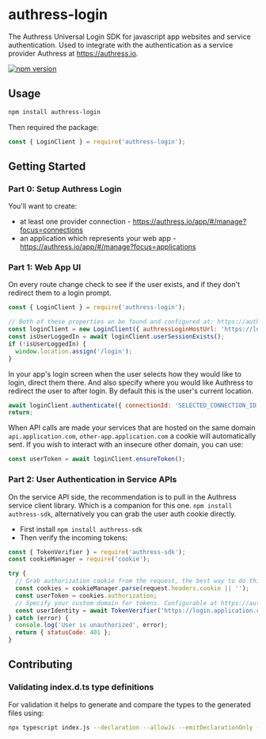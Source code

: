 # authress-login
The Authress Universal Login SDK for javascript app websites and service authentication. Used to integrate with the authentication as a service provider Authress at https://authress.io.


[![npm version](https://badge.fury.io/js/authress-login.svg)](https://badge.fury.io/js/authress-login)


## Usage

```sh
npm install authress-login
```

Then required the package:
```js
const { LoginClient } = require('authress-login');
```

## Getting Started

### Part 0: Setup Authress Login
You'll want to create:
* at least one provider connection - https://authress.io/app/#/manage?focus=connections
* an application which represents your web app - https://authress.io/app/#/manage?focus=applications

### Part 1: Web App UI

On every route change check to see if the user exists, and if they don't redirect them to a login prompt.
```js
const { LoginClient } = require('authress-login');

// Both of these properties an be found and configured at: https://authress.io/app/#/manage?focus=applications
const loginClient = new LoginClient({ authressLoginHostUrl: 'https://login.application.com', applicationId: 'YOUR_APPLICATION_ID' });
const isUserLoggedIn = await loginClient.userSessionExists();
if (!isUserLoggedIn) {
  window.location.assign('/login');
}
```
In your app's login screen when the user selects how they would like to login, direct them there. And also specify where you would like Authress to redirect the user to after login. By default this is the user's current location.
```js
await loginClient.authenticate({ connectionId: 'SELECTED_CONNECTION_ID', redirectUrl: window.location.href });
return;
```

When API calls are made your services that are hosted on the same domain `api.application.com`, `other-app.application.com` a cookie will automatically sent. If you wish to interact with an insecure other domain, you can use:
```js
const userToken = await loginClient.ensureToken();
```

### Part 2: User Authentication in Service APIs

On the service API side, the recommendation is to pull in the Authress service client library. Which is a companion for this one. `npm install authress-sdk`, alternatively you can grab the user auth cookie directly.

* First install `npm install authress-sdk`
* Then verify the incoming tokens:

```js
const { TokenVerifier } = require('authress-sdk');
const cookieManager = require('cookie');

try {
  // Grab authorization cookie from the request, the best way to do this will be framework specific.
  const cookies = cookieManager.parse(request.headers.cookie || '');
  const userToken = cookies.authorization;
  // Specify your custom domain for tokens. Configurable at https://authress.io/app/#/manage?focus=applications
  const userIdentity = await TokenVerifier('https://login.application.com', cookies.authorization);
} catch (error) {
  console.log('User is unauthorized', error);
  return { statusCode: 401 };
}
```

## Contributing

### Validating index.d.ts type definitions
For validation it helps to generate and compare the types to the generated files using:
```sh
npx typescript index.js --declaration --allowJs --emitDeclarationOnly --outDir types
```

